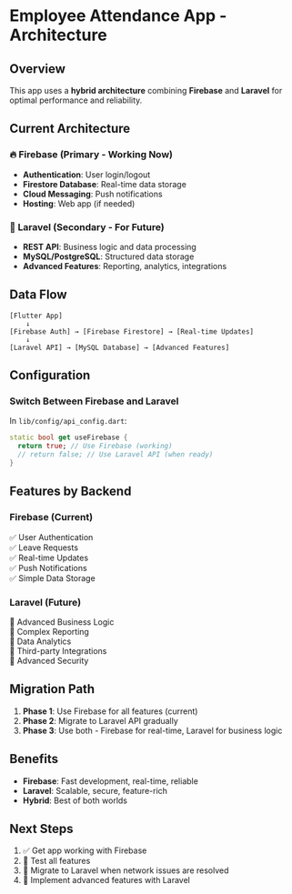 # Employee Attendance App - Architecture

## Overview

This app uses a **hybrid architecture** combining **Firebase** and **Laravel** for optimal performance and reliability.

## Current Architecture

### 🔥 Firebase (Primary - Working Now)

- **Authentication**: User login/logout
- **Firestore Database**: Real-time data storage
- **Cloud Messaging**: Push notifications
- **Hosting**: Web app (if needed)

### 🐘 Laravel (Secondary - For Future)

- **REST API**: Business logic and data processing
- **MySQL/PostgreSQL**: Structured data storage
- **Advanced Features**: Reporting, analytics, integrations

## Data Flow

```
[Flutter App]
    ↓
[Firebase Auth] → [Firebase Firestore] → [Real-time Updates]
    ↓
[Laravel API] → [MySQL Database] → [Advanced Features]
```

## Configuration

### Switch Between Firebase and Laravel

In `lib/config/api_config.dart`:

```dart
static bool get useFirebase {
  return true; // Use Firebase (working)
  // return false; // Use Laravel API (when ready)
}
```

## Features by Backend

### Firebase (Current)

✅ User Authentication  
✅ Leave Requests  
✅ Real-time Updates  
✅ Push Notifications  
✅ Simple Data Storage

### Laravel (Future)

🔄 Advanced Business Logic  
🔄 Complex Reporting  
🔄 Data Analytics  
🔄 Third-party Integrations  
🔄 Advanced Security

## Migration Path

1. **Phase 1**: Use Firebase for all features (current)
2. **Phase 2**: Migrate to Laravel API gradually
3. **Phase 3**: Use both - Firebase for real-time, Laravel for business logic

## Benefits

- **Firebase**: Fast development, real-time, reliable
- **Laravel**: Scalable, secure, feature-rich
- **Hybrid**: Best of both worlds

## Next Steps

1. ✅ Get app working with Firebase
2. 🔄 Test all features
3. 🔄 Migrate to Laravel when network issues are resolved
4. 🔄 Implement advanced features with Laravel
